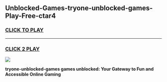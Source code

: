 
## Unblocked-Games-tryone-unblocked-games-Play-Free-ctar4
<h3>
<a href="https://premium76.site?title=tryone-unblocked-games&ref=17A">CLICK TO PLAY</a></h3>
<hr>

<h3>
<a href="https://premium76.site?title=tryone-unblocked-games&ref=17A">CLICK 2 PLAY</a>
  
</h3>

<a href="https://premium76.site?title=tryone-unblocked-games&ref=17A"><img src="https://clearcache.store/games.png"></a>


**tryone-unblocked-games games unblocked: Your Gateway to Fun and Accessible Online Gaming**
